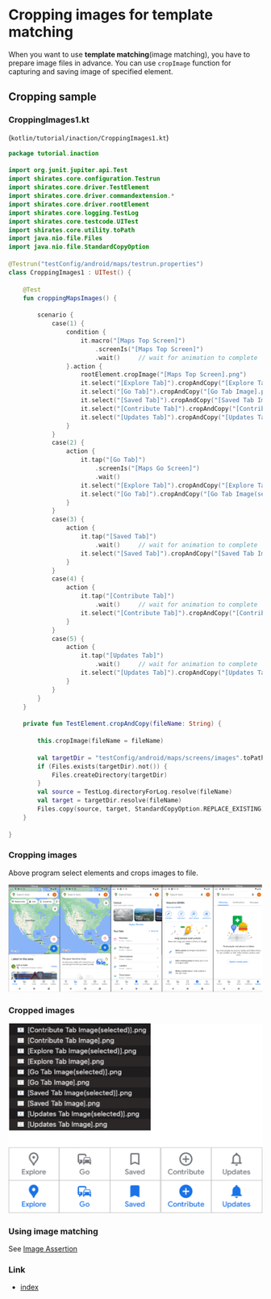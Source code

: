 # Cropping images for template matching

When you want to use **template matching**(image matching), you have to prepare image files in advance.
You can use `cropImage` function for capturing and saving image of specified element.

## Cropping sample

### CroppingImages1.kt

(`kotlin/tutorial/inaction/CroppingImages1.kt`)

```kotlin
package tutorial.inaction

import org.junit.jupiter.api.Test
import shirates.core.configuration.Testrun
import shirates.core.driver.TestElement
import shirates.core.driver.commandextension.*
import shirates.core.driver.rootElement
import shirates.core.logging.TestLog
import shirates.core.testcode.UITest
import shirates.core.utility.toPath
import java.nio.file.Files
import java.nio.file.StandardCopyOption

@Testrun("testConfig/android/maps/testrun.properties")
class CroppingImages1 : UITest() {

    @Test
    fun croppingMapsImages() {

        scenario {
            case(1) {
                condition {
                    it.macro("[Maps Top Screen]")
                        .screenIs("[Maps Top Screen]")
                        .wait()     // wait for animation to complete
                }.action {
                    rootElement.cropImage("[Maps Top Screen].png")
                    it.select("[Explore Tab]").cropAndCopy("[Explore Tab Image(selected)].png")
                    it.select("[Go Tab]").cropAndCopy("[Go Tab Image].png")
                    it.select("[Saved Tab]").cropAndCopy("[Saved Tab Image].png")
                    it.select("[Contribute Tab]").cropAndCopy("[Contribute Tab Image].png")
                    it.select("[Updates Tab]").cropAndCopy("[Updates Tab Image].png")
                }
            }
            case(2) {
                action {
                    it.tap("[Go Tab]")
                        .screenIs("[Maps Go Screen]")
                        .wait()
                    it.select("[Explore Tab]").cropAndCopy("[Explore Tab Image].png")
                    it.select("[Go Tab]").cropAndCopy("[Go Tab Image(selected)].png")
                }
            }
            case(3) {
                action {
                    it.tap("[Saved Tab]")
                        .wait()     // wait for animation to complete
                    it.select("[Saved Tab]").cropAndCopy("[Saved Tab Image(selected)].png")
                }
            }
            case(4) {
                action {
                    it.tap("[Contribute Tab]")
                        .wait()     // wait for animation to complete
                    it.select("[Contribute Tab]").cropAndCopy("[Contribute Tab Image(selected)].png")
                }
            }
            case(5) {
                action {
                    it.tap("[Updates Tab]")
                        .wait()     // wait for animation to complete
                    it.select("[Updates Tab]").cropAndCopy("[Updates Tab Image(selected)].png")
                }
            }
        }
    }

    private fun TestElement.cropAndCopy(fileName: String) {

        this.cropImage(fileName = fileName)

        val targetDir = "testConfig/android/maps/screens/images".toPath()
        if (Files.exists(targetDir).not()) {
            Files.createDirectory(targetDir)
        }
        val source = TestLog.directoryForLog.resolve(fileName)
        val target = targetDir.resolve(fileName)
        Files.copy(source, target, StandardCopyOption.REPLACE_EXISTING)
    }

}
```

### Cropping images

Above program select elements and crops images to file.

![cropping images](../_images/cropping_images.png)

### Cropped images

![cropped images](../_images/cropped_images.png)

### Using image matching

See [Image Assertion](../../basic/function_property/asserting_image/image_assertion.md)

### Link

- [index](../../index.md)
